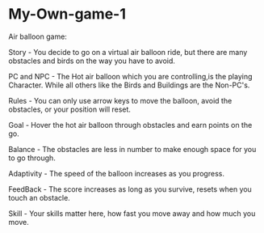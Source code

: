 # My-Own-game-1

Air balloon game:

Story - You decide to go on a virtual air balloon ride, but there are many obstacles and birds on the way you
have to avoid.

PC and NPC - The Hot air balloon which you are controlling,is the playing Character. While all others like the
Birds and Buildings are the Non-PC's.

Rules - You can only use arrow keys to move the balloon, avoid the obstacles, or your position will reset.

Goal - Hover the hot air balloon through obstacles and earn points on the go.

Balance - The obstacles are less in number to make enough space for you to go through.

Adaptivity - The speed of the balloon increases as you progress.

FeedBack - The score increases as long as you survive, resets when you touch an obstacle.

Skill - Your skills matter here, how fast you move away and how much you move.
